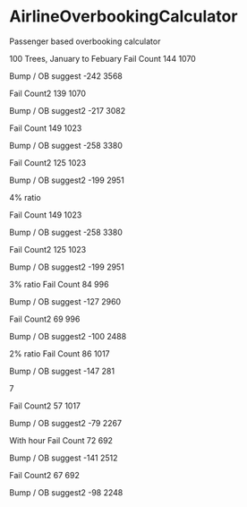 # AirlineOverbookingCalculator
Passenger based overbooking calculator


100 Trees, January to Febuary
Fail Count 144 1070

Bump / OB suggest -242 3568

Fail Count2 139 1070

Bump / OB suggest2 -217 3082



 Fail Count 149 1023

 Bump / OB suggest -258 3380

 Fail Count2 125 1023

 Bump / OB suggest2 -199 2951

 4% ratio

 Fail Count 149 1023

 Bump / OB suggest -258 3380

 Fail Count2 125 1023

 Bump / OB suggest2 -199 2951


3% ratio
Fail Count 84 996

Bump / OB suggest -127 2960

Fail Count2 69 996

Bump / OB suggest2 -100 2488

2% ratio
Fail Count 86 1017

Bump / OB suggest -147 281


7

Fail Count2 57 1017

Bump / OB suggest2 -79 2267


With hour
Fail Count 72 692

Bump / OB suggest -141 2512

Fail Count2 67 692

Bump / OB suggest2 -98 2248
